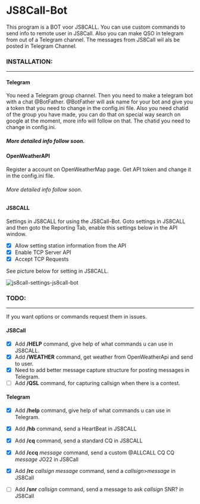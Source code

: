 # JS8Call-Bot
This program is a BOT voor JS8CALL. You can use custom commands to send info to remote user in JS8Call. Also you can make QSO in telegram from out of a Telegram channel. The messages from JS8Call wil als be posted in Telegram Channel.


### INSTALLATION:
---

#### Telegram

You need a Telegram group channel.
Then you need to make a telegram bot with a chat @BotFather.
@BotFather will ask name for your bot and give you a token that you need to change in the config.ini file.
Also you need chatid of the group you have made, you can do that on special way search on google at the moment, more info will follow on that.
The chatid you need to change in config.ini.

##### More detailed info follow soon.


#### OpenWeatherAPI

Register a account on OpenWeatherMap page.
Get API token and change it in the config.ini file.

###### More detailed info follow soon.


#### JS8CALL 

Settings in JS8CALL for using the JS8Call-Bot.
Goto settings in JS8CALL and then goto the Reporting Tab, enable this settings below in the API window.

- [x] Allow setting station information from the API
- [x] Enable TCP Server API
- [x] Accept TCP Requests

See picture below for setting in JS8CALL.

![js8call-settings-js8call-bot](https://user-images.githubusercontent.com/60797474/199588064-5dd681f6-984e-4e30-874b-0bb7659e6045.png)


### TODO:
---

If you want options or commands request them in issues.

#### JS8Call

- [x] Add **/HELP** command, give help of what commands u can use in JS8CALL. 
- [x] Add **/WEATHER** command, get weather from OpenWeatherApi and send to user.
- [x] Need to add better message capture structure for posting messages in Telegram.
- [ ] Add **/QSL** command, for capturing callsign when there is a contest.

#### Telegram

- [x] Add **/help** command, give help of what commands u can use in Telegram.
- [x] Add **/hb** command, send a HeartBeat in JS8CALL
- [x] Add **/cq** command, send a standard CQ in JS8CALL
- [x] Add **/ccq** *message* command, send a custom @ALLCALL CQ CQ *message* JO22 in JS8Call
- [x] Add **/rc** *callsign* *message* command, send a *callsign*>*message* in JS8Call
- [ ] Add **/snr** *callsign* command, send a message to ask *callsign* SNR? in JS8Call



